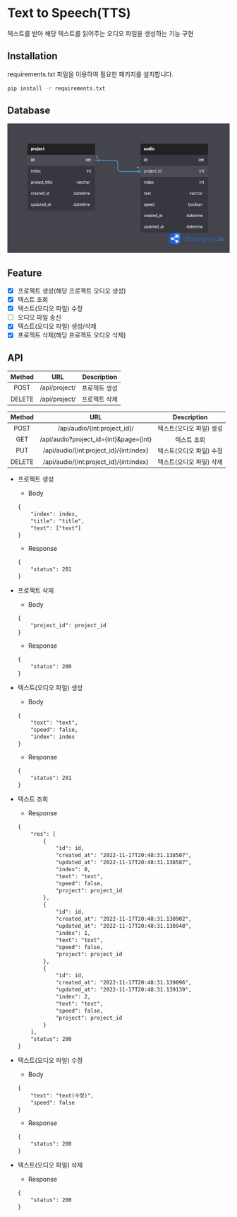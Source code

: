 # Text to Speech(TTS)

텍스트를 받아 해당 텍스트를 읽어주는 오디오 파일을 생성하는 기능 구현

## Installation

requirements.txt 파일을 이용하여 필요한 패키지를 설치합니다.

```bash
pip install -r requirements.txt
```

## Database

![diagram](./TTS.png)

## Feature

- [x] 프로젝트 생성(해당 프로젝트 오디오 생성)  
- [x] 텍스트 조회  
- [x] 텍스트(오디오 파일) 수정  
- [ ] 오디오 파일 송신  
- [x] 텍스트(오디오 파일) 생성/삭제  
- [x] 프로젝트 삭제(해당 프로젝트 오디오 삭제)

## API


| Method |      URL      |  Description  |
| :----: | :-----------: | :-----------: |
|  POST  | /api/project/ | 프로젝트 생성 |
| DELETE | /api/project/ | 프로젝트 삭제 |

| Method |                   URL                   |       Description        |
| :----: | :-------------------------------------: | :----------------------: |
|  POST  |      /api/audio/{int:project_id}/       | 텍스트(오디오 파일) 생성 |
|  GET   | /api/audio?project_id={int}&page={int}  |       텍스트 조회        |
|  PUT   | /api/audio/{int:project_id}/{int:index} | 텍스트(오디오 파일) 수정 |
| DELETE | /api/audio/{int:project_id}/{int:index} | 텍스트(오디오 파일) 삭제 |

* 프로젝트 생성

    + Body
    ```
    {
        "index": index,
        "title": "title",
        "text": ["text"]
    }
    ```
    + Response
    ```
    {
        "status": 201
    }
    ```

* 프로젝트 삭제

    + Body
    ```
    {
        "project_id": project_id
    }
    ```
    + Response
    ```
    {
        "status": 200
    }
    ```

* 텍스트(오디오 파일) 생성

    + Body
    ```
    {
        "text": "text",
        "speed": false,
        "index": index
    }
    ```
    + Response
    ```
    {
        "status": 201
    }
    ```

* 텍스트 조회

    + Response
    ```
    {
        "res": [
            {
                "id": id,
                "created_at": "2022-11-17T20:48:31.138507",
                "updated_at": "2022-11-17T20:48:31.138587",
                "index": 0,
                "text": "text",
                "speed": false,
                "project": project_id
            },
            {
                "id": id,
                "created_at": "2022-11-17T20:48:31.138902",
                "updated_at": "2022-11-17T20:48:31.138948",
                "index": 1,
                "text": "text",
                "speed": false,
                "project": project_id
            },
            {
                "id": id,
                "created_at": "2022-11-17T20:48:31.139096",
                "updated_at": "2022-11-17T20:48:31.139139",
                "index": 2,
                "text": "text",
                "speed": false,
                "project": project_id
            }
        ],
        "status": 200
    }
    ```

* 텍스트(오디오 파일) 수정

    + Body
    ```
    {
        "text": "text(수정)",
        "speed": false
    }
    ```
    + Response
    ```
    {
        "status": 200
    }
    ```

* 텍스트(오디오 파일) 삭제

    + Response
    ```
    {
        "status": 200
    }
    ```
